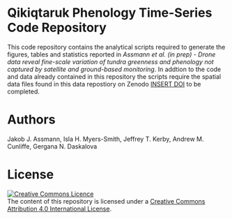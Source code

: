 # Qikiqtaruk Phenology Time-Series Code Repository

This code repository contains the analytical scripts required to generate the figures, tables and statistics reported in *Assmann et al. (in prep) - Drone data reveal fine-scale variation of tundra greenness and phenology not captured by satellite and ground-based monitoring*. In addtion to the code and data already contained in this repository the scripts require the spatial data files found in this data repostiory on Zenodo [INSERT DOI](www.zenodo.org) to be completed.

# Authors
Jakob J. Assmann, Isla H. Myers-Smith, Jeffrey T. Kerby, Andrew M. Cunliffe, Gergana N. Daskalova

# License 
<a rel="license" href="http://creativecommons.org/licenses/by/4.0/"><img alt="Creative Commons Licence" style="border-width:0" src="https://i.creativecommons.org/l/by/4.0/88x31.png" /></a><br />The content of this repository is licensed under a <a rel="license" href="http://creativecommons.org/licenses/by/4.0/">Creative Commons Attribution 4.0 International License</a>.
